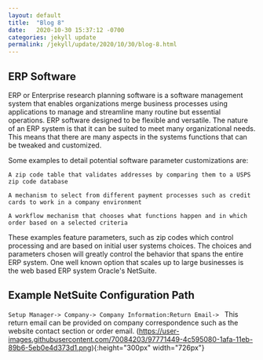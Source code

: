 ```yaml
---
layout: default
title:  "Blog 8"
date:   2020-10-30 15:37:12 -0700
categories: jekyll update
permalink: /jekyll/update/2020/10/30/blog-8.html
---
```


## ERP Software

ERP or Enterprise research planning software is a software management system that enables organizations merge business processes using applications to manage and streamline many routine but essential operations. ERP software designed to be flexible and versatile. The nature of an ERP system is that it can be suited to meet many organizational needs. This means that there are many aspects in the systems functions that can be tweaked and customized.

Some examples to detail potential software parameter customizations are:

`A zip code table that validates addresses by comparing them to a USPS zip code database`

`A mechanism to select from different payment processes such as credit cards to work in a company environment`

`A workflow mechanism that chooses what functions happen and in which order based on a selected criteria`  

These examples feature parameters, such as zip codes which control processing and are based on initial user systems choices. The choices and parameters chosen will greatly control the behavior that spans the entire ERP system. One well known option that scales up to large businesses is the web based ERP system Oracle's NetSuite.


## Example NetSuite Configuration Path
`Setup Manager->
 Company->
 Company Information:Return Email->
 `
This return email can be provided on company correspondence such as the website contact section or order email.
(https://user-images.githubusercontent.com/70084203/97771449-4c595080-1afa-11eb-89b6-5eb0e4d373d1.png){:height="300px" width="726px"} 
